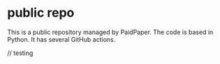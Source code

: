 # public repo

This is a public repository managed by PaidPaper. The code is based in Python. It has several GitHub actions.

// testing 
